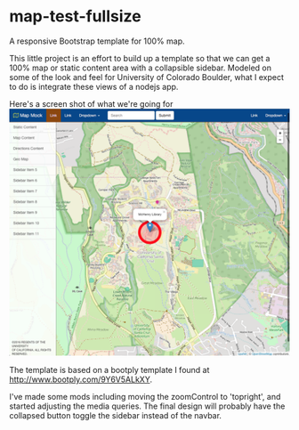 # map-test-fullsize
A responsive Bootstrap template for 100% map.

This little project is an effort to build up a template so that we can get a 100% map or static content area with a collapsible sidebar. Modeled on some of the look and feel for University of Colorado Boulder, what I expect to do is integrate these views of a nodejs app.

Here's a screen shot of what we're going for <img src="Screen Shot 2016-08-22 at 2.14.21 PM.png">

The template is based on a bootply template I found at http://www.bootply.com/9Y6V5ALkXY. 

I've made some mods including moving the zoomControl to 'topright', and started adjusting the media queries. The final design will probably have the collapsed button toggle the sidebar instead of the navbar.

